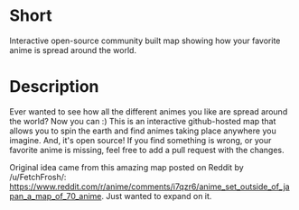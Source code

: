 # Short
Interactive open-source community built map showing how your favorite anime is spread around the world.

# Description
Ever wanted to see how all the different animes you like are spread around the world? Now you can :)
This is an interactive github-hosted map that allows you to spin the earth and find animes taking place anywhere you imagine. And, it's open source! If you find something is wrong, or your favorite anime is missing, feel free to add a pull request with the changes.

Original idea came from this amazing map posted on Reddit by /u/FetchFrosh/: https://www.reddit.com/r/anime/comments/i7qzr6/anime_set_outside_of_japan_a_map_of_70_anime.
Just wanted to expand on it.
